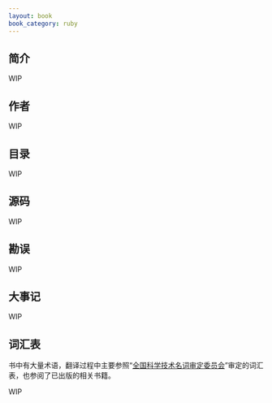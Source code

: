 ```yaml
---
layout: book
book_category: ruby
---
```


## 简介

WIP

## 作者

WIP

## 目录

WIP

## 源码

WIP

## 勘误

WIP

## 大事记

WIP

## 词汇表

书中有大量术语，翻译过程中主要参照“[全国科学技术名词审定委员会](http://www.term.gov.cn/)”审定的词汇表，也参阅了已出版的相关书籍。

WIP

